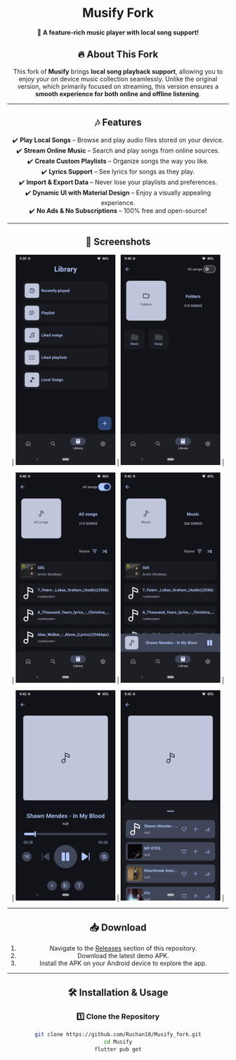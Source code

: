 <div align="center">

# Musify Fork

🎵 **A feature-rich music player with local song support!**  

## 🔥 **About This Fork**
This fork of **Musify** brings **local song playback support**, allowing you to enjoy your on device music collection seamlessly. Unlike the original version, which primarily focused on streaming, this version ensures a **smooth experience for both online and offline listening**.

---

## 🎶 **Features**
✔️ **Play Local Songs** – Browse and play audio files stored on your device.  
✔️ **Stream Online Music** – Search and play songs from online sources.  
✔️ **Create Custom Playlists** – Organize songs the way you like.  
✔️ **Lyrics Support** – See lyrics for songs as they play.  
✔️ **Import & Export Data** – Never lose your playlists and preferences.  
✔️ **Dynamic UI with Material Design** – Enjoy a visually appealing experience.  
✔️ **No Ads & No Subscriptions** – 100% free and open-source!  

---


## 📸 **Screenshots**

| <img src="https://raw.githubusercontent.com/Ruchan10/Musify_fork/main/fastlane/metadata/android/en-US/images/phoneScreenshots/flutter_01.png" width="45%"> | <img src="https://raw.githubusercontent.com/Ruchan10/Musify_fork/main/fastlane/metadata/android/en-US/images/phoneScreenshots/flutter_02.png" width="45%"> |

| <img src="https://raw.githubusercontent.com/Ruchan10/Musify_fork/main/fastlane/metadata/android/en-US/images/phoneScreenshots/flutter_03.png" width="45%"> | <img src="https://raw.githubusercontent.com/Ruchan10/Musify_fork/main/fastlane/metadata/android/en-US/images/phoneScreenshots/flutter_04.png" width="45%"> |

| <img src="https://raw.githubusercontent.com/Ruchan10/Musify_fork/main/fastlane/metadata/android/en-US/images/phoneScreenshots/flutter_05.png" width="45%"> | <img src="https://raw.githubusercontent.com/Ruchan10/Musify_fork/main/fastlane/metadata/android/en-US/images/phoneScreenshots/flutter_06.png" width="45%"> |


---

## 📥 **Download**
1. Navigate to the [Releases](https://github.com/Ruchan10/Musify_fork/releases) section of this repository.  
2. Download the latest demo APK.  
3. Install the APK on your Android device to explore the app.

---

## 🛠️ **Installation & Usage**
### **1️⃣ Clone the Repository**
```sh
git clone https://github.com/Ruchan10/Musify_fork.git
cd Musify
flutter pub get